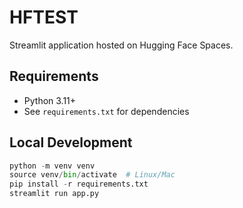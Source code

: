 # HFTEST
Streamlit application hosted on Hugging Face Spaces.

## Requirements
- Python 3.11+
- See `requirements.txt` for dependencies

## Local Development
```python
python -m venv venv
source venv/bin/activate  # Linux/Mac
pip install -r requirements.txt
streamlit run app.py